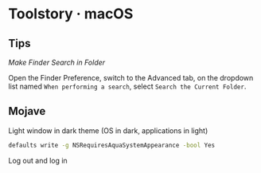 # Toolstory · macOS


## Tips

*Make Finder Search in Folder*

Open the Finder Preference, switch to the Advanced tab, on the dropdown list named `When performing a search`, select `Search the Current Folder`.

## Mojave

Light window in dark theme (OS in dark, applications in light)

```sh
defaults write -g NSRequiresAquaSystemAppearance -bool Yes
```

Log out and log in